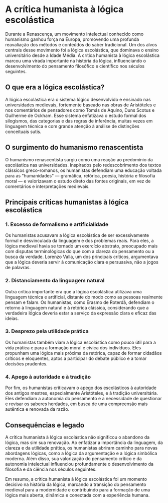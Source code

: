 # A crítica humanista à lógica escolástica

Durante a Renascença, um movimento intelectual conhecido como humanismo ganhou força na Europa, promovendo uma profunda reavaliação dos métodos e conteúdos do saber tradicional. Um dos alvos centrais desse movimento foi a lógica escolástica, que dominava o ensino universitário desde a Idade Média. A crítica humanista à lógica escolástica marcou uma virada importante na história da lógica, influenciando o desenvolvimento do pensamento filosófico e científico nos séculos seguintes.

## O que era a lógica escolástica?

A lógica escolástica era o sistema lógico desenvolvido e ensinado nas universidades medievais, fortemente baseado nas obras de Aristóteles e nos comentários de pensadores como Tomás de Aquino, Duns Scotus e Guilherme de Ockham. Esse sistema enfatizava o estudo formal dos silogismos, das categorias e das regras de inferência, muitas vezes em linguagem técnica e com grande atenção à análise de distinções conceituais sutis.

## O surgimento do humanismo renascentista

O humanismo renascentista surgiu como uma reação ao predomínio da escolástica nas universidades. Inspirados pelo redescobrimento dos textos clássicos greco-romanos, os humanistas defendiam uma educação voltada para as "humanidades" — gramática, retórica, poesia, história e filosofia moral — e valorizavam o estudo direto das fontes originais, em vez de comentários e interpretações medievais.

## Principais críticas humanistas à lógica escolástica

### 1. **Excesso de formalismo e artificialidade**

Os humanistas acusavam a lógica escolástica de ser excessivamente formal e desvinculada da linguagem e dos problemas reais. Para eles, a lógica medieval havia se tornado um exercício abstrato, preocupado mais com disputas terminológicas do que com a clareza do pensamento ou a busca da verdade. Lorenzo Valla, um dos principais críticos, argumentava que a lógica deveria servir à comunicação clara e persuasiva, não a jogos de palavras.

### 2. **Distanciamento da linguagem natural**

Outra crítica importante era que a lógica escolástica utilizava uma linguagem técnica e artificial, distante do modo como as pessoas realmente pensam e falam. Os humanistas, como Erasmo de Roterdã, defendiam o retorno à linguagem natural e à retórica clássica, considerando que a verdadeira lógica deveria estar a serviço da expressão clara e eficaz das ideias.

### 3. **Desprezo pela utilidade prática**

Os humanistas também viam a lógica escolástica como pouco útil para a vida prática e para a formação moral e cívica dos indivíduos. Eles propunham uma lógica mais próxima da retórica, capaz de formar cidadãos críticos e eloquentes, aptos a participar do debate público e a tomar decisões prudentes.

### 4. **Apego à autoridade e à tradição**

Por fim, os humanistas criticavam o apego dos escolásticos à autoridade dos antigos mestres, especialmente Aristóteles, e à tradição universitária. Eles defendiam a autonomia do pensamento e a necessidade de questionar e revisar os saberes herdados, em busca de uma compreensão mais autêntica e renovada da razão.

## Consequências e legado

A crítica humanista à lógica escolástica não significou o abandono da lógica, mas sim sua renovação. Ao enfatizar a importância da linguagem, da clareza e da utilidade prática, os humanistas abriram caminho para novas abordagens lógicas, como a lógica da argumentação e a lógica simbólica moderna. Além disso, sua valorização do pensamento crítico e da autonomia intelectual influenciou profundamente o desenvolvimento da filosofia e da ciência nos séculos seguintes.

Em resumo, a crítica humanista à lógica escolástica foi um momento decisivo na história da lógica, marcando a transição do pensamento medieval para a modernidade e contribuindo para a formação de uma lógica mais aberta, dinâmica e conectada com a experiência humana.